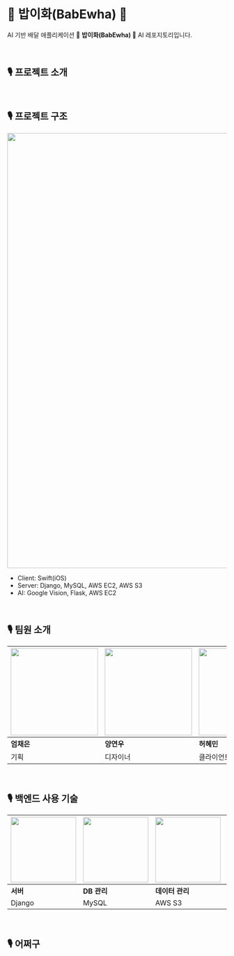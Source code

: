 # 👑 밥이화(BabEwha) 👑
AI 기반 배달 애플리케이션 **👑** **밥이화(BabEwha) 👑** AI 레포지토리입니다.

<br/>

## 🎙 프로젝트 소개




<br/>

## 🎙 프로젝트 구조

<img width="1000" src="https://github.com/BabEwha/BabEwha-ai/assets/91009436/f6506a8e-f22c-4177-b4d2-108bcf0e0f30"/>



- Client: Swift(iOS)
- Server: Django, MySQL, AWS EC2, AWS S3
- AI: Google Vision, Flask, AWS EC2



<br/>

## 🎙 팀원 소개

| <img width="200" src="https://github.com/BabEwha/BabEwha-ai/assets/91009436/8e36d672-d586-4d3f-987e-97ddeed88a3b"/> | <img width="200" src="https://github.com/BabEwha/BabEwha-ai/assets/91009436/8e36d672-d586-4d3f-987e-97ddeed88a3b"/> | <img width="200" src="https://github.com/BabEwha/BabEwha-ai/assets/91009436/8e36d672-d586-4d3f-987e-97ddeed88a3b"/> | <img width="200" src="https://github.com/BabEwha/BabEwha-ai/assets/91009436/8e36d672-d586-4d3f-987e-97ddeed88a3b"/> | <img width="200" src="https://github.com/BabEwha/BabEwha-ai/assets/91009436/8e36d672-d586-4d3f-987e-97ddeed88a3b"/> |
| --- | --- | --- | --- | --- |
| **엄채은** | **양연우** | **허혜민** | **김원정** | **이남영** |
| 기획 | 디자이너 | 클라이언트 | 백엔드 | AI |




<br/>

## 🎙 백엔드 사용 기술

| <img width="150" src="https://github.com/BabEwha/BabEwha-ai/assets/91009436/308a95f6-290f-4690-992e-830980b2124f"/> | <img width="150" src="https://github.com/BabEwha/BabEwha-ai/assets/91009436/e8a148c9-5e77-488e-8551-19f7c978275d"/> | <img width="150" src="https://github.com/BabEwha/BabEwha-ai/assets/91009436/6937d48b-ca43-43de-ab75-5f96c19e1e62"/> | <img width="150" src="https://github.com/BabEwha/BabEwha-ai/assets/91009436/8495377d-7f0b-4f80-8b6f-b78b6e5064fb"/> |
| --- | --- | --- | --- |
| **서버** | **DB 관리** | **데이터 관리** | **배포** |
| Django | MySQL | AWS S3 | AWS EC2 |

<br/>

## 🎙 어쩌구
